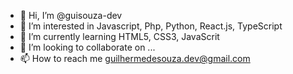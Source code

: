 - 👋 Hi, I’m @guisouza-dev
- 👀 I’m interested in Javascript, Php, Python, React.js, TypeScript
- 🌱 I’m currently learning HTML5, CSS3, JavaScrit
- 💞️ I’m looking to collaborate on ...
- 📫 How to reach me guilhermedesouza.dev@gmail.com

<!---
guisouza-dev/guisouza-dev is a ✨ special ✨ repository because its `README.md` (this file) appears on your GitHub profile.
You can click the Preview link to take a look at your changes.
--->
